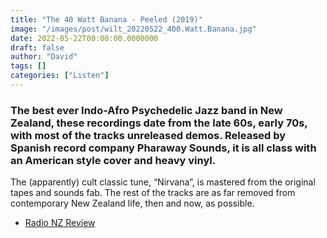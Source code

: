 ```yaml
---
title: "The 40 Watt Banana - Peeled (2019)"
image: "/images/post/wilt_20220522_400.Watt.Banana.jpg"
date: 2022-05-22T00:00:00.0000000
draft: false
author: "David"
tags: []
categories: ["Listen"]
---
```

### The best ever Indo-Afro Psychedelic Jazz band in New Zealand, these recordings date from the late 60s, early 70s, with most of the tracks unreleased demos. Released by Spanish record company Pharaway Sounds, it is all class with an American style cover and heavy vinyl.

 The (apparently) cult classic tune, “Nirvana”, is mastered from the original tapes and sounds fab. The rest of the tracks are as far removed from contemporary New Zealand life, then and now, as possible.

-  [Radio NZ Review](https://www.rnz.co.nz/national/programmes/accessallareas/audio/2018698225/the-40-watt-banana-peeled)